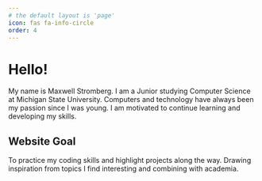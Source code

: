 ```yaml
---
# the default layout is 'page'
icon: fas fa-info-circle
order: 4
---
```


# Hello! 

My name is Maxwell Stromberg. I am a Junior studying Computer Science at Michigan State University. 
Computers and technology have always been my passion since I was young. 
I am motivated to continue learning and developing my skills.

## Website Goal

To practice my coding skills and highlight projects along the way. 
Drawing inspiration from topics I find interesting and combining with academia. 


